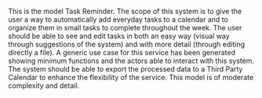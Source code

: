 
This is the model Task Reminder. The scope of this system is to give the user a way to automatically add everyday tasks to a calendar and to organize them in small tasks to complete throughout the week. The user should be able to see and edit tasks in both an easy way (visual way through suggestions of the system) and with more detail (through editing directly a file). A generic use case for this service has been generated showing minimum functions and the actors able to interact with this system. The system should be able to export the processed data to a Third Party Calendar to enhance the flexibility of the service. This model is of moderate complexity and detail.
